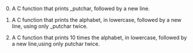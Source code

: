 0. A C function that prints _putchar, followed by a new line.

1. A C function that prints the alphabet, in lowercase, followed by a new line, using only _putchar twice.

2. A C function that prints 10 times the alphabet, in lowercase, followed by a new line,using only putchar twice.
